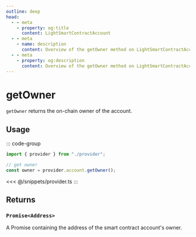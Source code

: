 ```yaml
---
outline: deep
head:
  - - meta
    - property: og:title
      content: LightSmartContractAccount
  - - meta
    - name: description
      content: Overview of the getOwner method on LightSmartContractAccount
  - - meta
    - property: og:description
      content: Overview of the getOwner method on LightSmartContractAccount
---
```


# getOwner

`getOwner` returns the on-chain owner of the account.

## Usage

::: code-group

```ts [example.ts]
import { provider } from "./provider";

// get owner
const owner = provider.account.getOwner();
```

<<< @/snippets/provider.ts
:::

## Returns

### `Promise<Address>`

A Promise containing the address of the smart contract account's owner.
